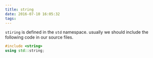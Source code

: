 ```yaml
---
title: string
date: 2016-07-10 16:05:32
tags:
---
```



`stiring` is defined in the `std` namespace. usually we should include the following code in our source files.

```cpp
#include <string>
using std::string;
```
